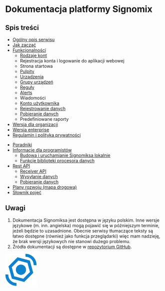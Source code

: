 # Dokumentacja platformy Signomix


## Spis treści

<div class="row">
<div class="col">

- [Ogólny opis serwisu](/introduction.md)
- [Jak zacząć](/getting_started.md)
- [Funkcjonalności](/features/index.md)
    - [Rodzaje kont](/features/account_types.md)
    - Rejestracja konta i logowanie do aplikacji webowej
    - Strona startowa
    - [Pulpity](/features/dashboards/index.md)
    - [Urządzenia](/features/devices/index.md)
    - [Grupy urządzeń](/features/groups/index.md)
    - [Reguły](/features/rules/index.html)
    - [Alerts](/features/alerts/index.md)
    - Wiadomości
    - [Konto użytkownika](/features/account/index.md)
    - [Rejestrowanie danych](/features/data_provisioning.md)
    - [Pobieranie danych](/features/downloading_data.md)
    - Predefiniowane raporty
- [Wersja dla organizacji](/administration/index.md)
- [Wersja enterprise](/enterprise/index.md)
- [Regulamin i polityka prywatności](/legal/terms_and_conditions.md)

</div>
<div class="col">

- [Poradniki](/howto/index.md)
- [Informacje dla programistów](/development/index.md)
  - [Budowa i uruchamianie Signomiksa lokalnie](/development/getting-started.md)
  - [Funkcje biblioteki procesora danych](/features/devices/data_processor_lib.md)
- [Rest API](/restapi/index.md)
  - [Receiver API](/restapi/receiver.md)
  - [Wysyłanie danych](/restapi/sending-data.md)
  - [Pobieranie danych](/restapi/downloading-data.md)
- [Plany rozwoju (mapa drogowa)](https://github.com/orgs/signomix/projects/4)
- [Słownik pojęć](/dictionary.md)

</div>
</div>

## Uwagi
 1. Dokumentacja Signomiksa jest dostępna w języku polskim. Inne wersje językowe (m. inn. angielska) mogą pojawić się w późniejszym terminie, jeżeli będzie to uzasadnione. Obecnie serwisy tłumaczące teksty są łatwo dostępne (również jako funkcja przeglądarki) więc mam nadzieję, że brak wersji językowych nie stanowi dużego problemu.
 2. Źródła dokumentacji są dostępne w [repozytorium GitHub](https://github.com/signomix/signomix-documentation).

<div class="text-center mt-3"><img src="logo.svg" width="100px"></div>
